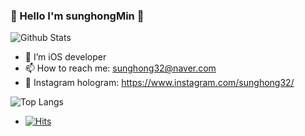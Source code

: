 ### 🤟 Hello I'm sunghongMin 🤟
![Github Stats](https://github-readme-stats.vercel.app/api?username=sunghong32&show_icons=true&theme=vue)
- 📱 I’m iOS developer
- 📫 How to reach me: sunghong32@naver.com
- 💟 Instagram hologram: https://www.instagram.com/sunghong32/

![Top Langs](https://github-readme-stats.vercel.app/api/top-langs/?username=sunghong32&layout=compact&theme=github_dark)

- [![Hits](https://hits.seeyoufarm.com/api/count/incr/badge.svg?url=https%3A%2F%2Fgithub.com%2Fsunghong32&count_bg=%2379C83D&title_bg=%23555555&icon=&icon_color=%23E7E7E7&title=hits&edge_flat=false)](https://hits.seeyoufarm.com)
